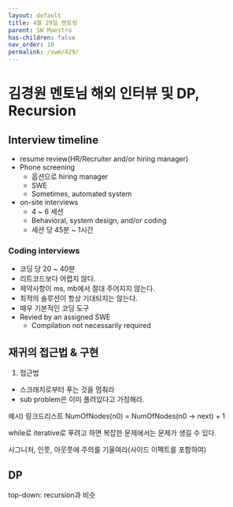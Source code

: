 ```yaml
---
layout: default
title: 4월 29일 멘토링
parent: SW Maestro
has-children: false
nav_order: 10
permalink: /swm/429/
---
```


# 김경원 멘토님 해외 인터뷰 및 DP, Recursion

## Interview timeline
- resume review(HR/Recruiter and/or hiring manager)
- Phone screening
  - 옵션으로 hiring manager
  - SWE
  - Sometimes, automated system
- on-site interviews
  - 4 ~ 6 세션
  - Behavioral, system design, and/or coding
  - 세션 당 45분 ~ 1시간

### Coding interviews
- 코딩 당 20 ~ 40분
- 리트코드보다 어렵지 않다.
- 제약사항이 ms, mb에서 절대 주어지지 않는다.
- 최적의 솔루션이 항상 기대되지는 않는다.
- 매우 기본적인 코딩 도구
- Revied by an assigned SWE
  - Compilation not necessarily required

## 재귀의 접근법 & 구현
1. 접근법
- 스크래치로부터 푸는 것을 멈춰라
- sub problem은 이미 풀려있다고 가정해라.

예시) 링크드리스트
NumOfNodes(n0) = NumOfNodes(n0 -> next) + 1

while로 iterative로 푸려고 하면 복잡한 문제에서는 문제가 생길 수 있다.

시그니처, 인풋, 아웃풋에 주의를 기울여라(사이드 이펙트를 포함하여)

## DP
top-down: recursion과 비슷
